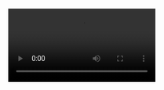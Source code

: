 <video src="blob:chrome-untrusted://media-app/1e7bc584-9cec-467b-8da5-956103453136" aria-description="5155396-uhd_3840_2160_30fps.mp4" autopictureinpicture="" style="cursor: unset;"></video>
